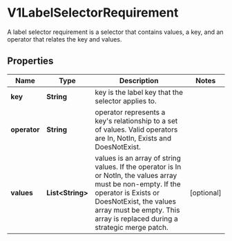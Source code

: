 

# V1LabelSelectorRequirement

A label selector requirement is a selector that contains values, a key, and an operator that relates the key and values.
## Properties

Name | Type | Description | Notes
------------ | ------------- | ------------- | -------------
**key** | **String** | key is the label key that the selector applies to. | 
**operator** | **String** | operator represents a key&#39;s relationship to a set of values. Valid operators are In, NotIn, Exists and DoesNotExist. | 
**values** | **List&lt;String&gt;** | values is an array of string values. If the operator is In or NotIn, the values array must be non-empty. If the operator is Exists or DoesNotExist, the values array must be empty. This array is replaced during a strategic merge patch. |  [optional]



